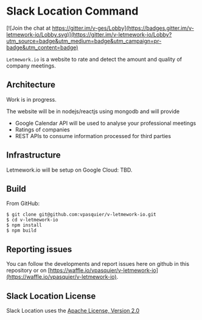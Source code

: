 # Slack Location Command

[![Join the chat at https://gitter.im/v-ges/Lobby](https://badges.gitter.im/v-letmework-io/Lobby.svg)](https://gitter.im/v-letmework-io/Lobby?utm_source=badge&utm_medium=badge&utm_campaign=pr-badge&utm_content=badge)

`Letmework.io` is a website to rate and detect the amount and quality of company meetings.

## Architecture

Work is in progress.

The website will be in nodejs/reactjs using mongodb and will provide

- Google Calendar API will be used to analyse your professional meetings
- Ratings of companies
- REST APIs to consume information processed for third parties

## Infrastructure

Letmework.io will be setup on Google Cloud: TBD.

## Build

From GitHub:

```
$ git clone git@github.com:vpasquier/v-letmework-io.git
$ cd v-letmework-io
$ npm install
$ npm build
```

## Reporting issues

You can follow the developments and report issues here on github in this repository or on [https://waffle.io/vpasquier/v-letmework-io](https://waffle.io/vpasquier/v-letmework-io).

## Slack Location License

Slack Location  uses the [Apache License, Version 2.0](https://www.apache.org/licenses/LICENSE-2.0.html)
